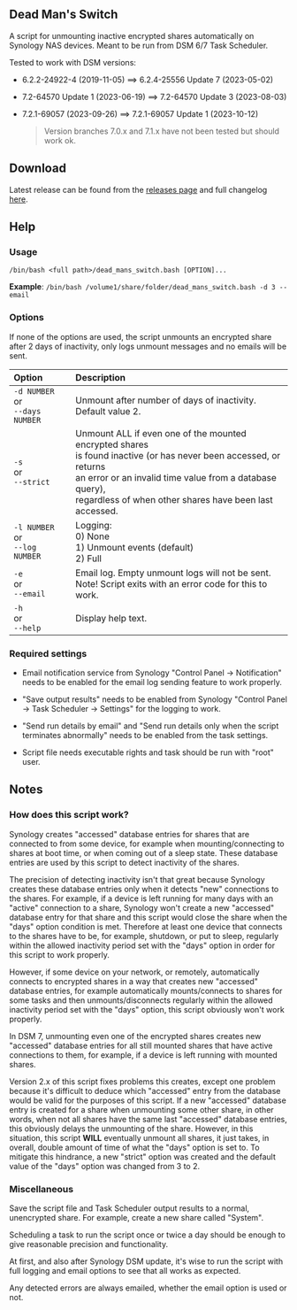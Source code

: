 ## Dead Man's Switch

A script for unmounting inactive encrypted shares automatically on Synology NAS devices. Meant to be run from DSM 6/7 Task Scheduler.

Tested to work with DSM versions:
- 6.2.2-24922-4 (2019-11-05) ==> 6.2.4-25556 Update 7 (2023-05-02)
- 7.2-64570 Update 1 (2023-06-19) ==> 7.2-64570 Update 3 (2023-08-03)
- 7.2.1-69057 (2023-09-26) ==> 7.2.1-69057 Update 1 (2023-10-12)

  > Version branches 7.0.x and 7.1.x have not been tested but should work ok.


## Download

Latest release can be found from the [releases page](https://github.com/Perkolator/dead-mans-switch/releases) and full changelog [here](https://github.com/Perkolator/dead-mans-switch/blob/master/CHANGELOG.md).


## Help

### Usage

`/bin/bash <full path>/dead_mans_switch.bash [OPTION]...`

**Example**: `/bin/bash /volume1/share/folder/dead_mans_switch.bash -d 3 --email`


### Options

If none of the options are used, the script unmounts an encrypted share after 2 days of inactivity, only logs unmount messages and no emails will be sent.

Option | Description
:----- |:-----------
`-d NUMBER` <br />or <br />`--days NUMBER` | Unmount after number of days of inactivity. <br />Default value 2.
`-s`  <br />or <br /> `--strict` | Unmount ALL if even one of the mounted encrypted shares <br />is found inactive (or has never been accessed, or returns <br />an error or an invalid time value from a database query), <br />regardless of when other shares have been last accessed.
`-l NUMBER` <br />or <br />`--log NUMBER` | Logging: <br />0) None <br />1) Unmount events (default) <br />2) Full
`-e` <br />or <br />`--email` | Email log. Empty unmount logs will not be sent. <br />Note! Script exits with an error code for this to work.
`-h` <br />or <br />`--help` | Display help text.


### Required settings

- Email notification service from Synology "Control Panel -> Notification" needs to be enabled for the email log sending feature to work properly.

- "Save output results" needs to be enabled from Synology "Control Panel -> Task Scheduler -> Settings" for the logging to work.

- "Send run details by email" and "Send run details only when the script terminates abnormally" needs to be enabled from the task settings.

- Script file needs executable rights and task should be run with "root" user.


## Notes

### How does this script work?

Synology creates "accessed" database entries for shares that are connected to from some device, for example when mounting/connecting to shares at boot time, or when coming out of a sleep state. These database entries are used by this script to detect inactivity of the shares.

The precision of detecting inactivity isn't that great because Synology creates these database entries only when it detects "new" connections to the shares. For example, if a device is left running for many days with an "active" connection to a share, Synology won't create a new "accessed" database entry for that share and this script would close the share when the "days" option condition is met. Therefore at least one device that connects to the shares have to be, for example, shutdown, or put to sleep, regularly within the allowed inactivity period set with the "days" option in order for this script to work properly.

However, if some device on your network, or remotely, automatically connects to encrypted shares in a way that creates new "accessed" database entries, for example automatically mounts/connects to shares for some tasks and then unmounts/disconnects regularly within the allowed inactivity period set with the "days" option, this script obviously won't work properly.

In DSM 7, unmounting even one of the encrypted shares creates new "accessed" database entries for all still mounted shares that have active connections to them, for example, if a device is left running with mounted shares.

Version 2.x of this script fixes problems this creates, except one problem because it's difficult to deduce which "accessed" entry from the database would be valid for the purposes of this script. If a new "accessed" database entry is created for a share when unmounting some other share, in other words, when not all shares have the same last "accessed" database entries, this obviously delays the unmounting of the share. However, in this situation, this script **WILL** eventually unmount all shares, it just takes, in overall, double amount of time of what the "days" option is set to. To mitigate this hindrance, a new "strict" option was created and the default value of the "days" option was changed from 3 to 2.


### Miscellaneous

Save the script file and Task Scheduler output results to a normal, unencrypted share. For example, create a new share called "System".

Scheduling a task to run the script once or twice a day should be enough to give reasonable precision and functionality.

At first, and also after Synology DSM update, it's wise to run the script with full logging and email options to see that all works as expected.

Any detected errors are always emailed, whether the email option is used or not.


